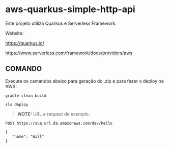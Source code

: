 # aws-quarkus-simple-http-api

Este projeto utiliza Quarkus e Serverless Framework.

Website:

https://quarkus.io/

https://www.serverless.com/framework/docs/providers/aws


## COMANDO

Execute os camandos abaixo para geração do .zip e para fazer o deploy na AWS:
```shell script
gradle clean build

sls deploy
```

> **_NOTE:_**  URL e request de exemplo.

```
POST https://sua.url.da.amazonaws.com/dev/hello

{
   "name": "Will"
}
```